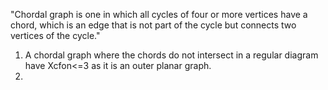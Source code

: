 "Chordal graph is one in which all cycles of four or more vertices have a chord, which is an edge that is not part of the cycle but connects two vertices of the cycle."
1. A chordal graph where the chords do not intersect in a regular diagram have Xcfon<=3 as it is an outer planar graph.
2. 
